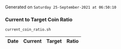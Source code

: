 Generated on `Saturday 25-September-2021 at 06:50:10`

### Current to Target Coin Ratio
`current_coin_ratio.sh`

Date|Current|Target|Ratio
---|---|---|---
